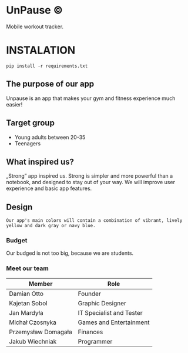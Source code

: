 # UnPause :copyright:
Mobile workout tracker.

# INSTALATION
```
pip install -r requirements.txt
```

## The purpose of our app
Unpause is an app that makes your gym and fitness experience much easier!

## Target group
- Young adults between 20-35
- Teenagers

## What inspired us?
 „Strong” app inspired us.
Strong is simpler and more powerful than a notebook, and designed to stay out of your way.
We will improve user experience and basic app features.

## Design
    Our app's main colors will contain a combination of vibrant, lively yellow and dark gray or navy blue.

### Budget
Our budged is not too big, because we are students.

### Meet our team
| Member | Role |
| --- | --- |
| Damian Otto | Founder |
| Kajetan Sobol | Graphic Designer |
| Jan Mardyła | IT Specialist and Tester |
| Michał Czosnyka | Games and Entertainment |
| Przemysław Domagała | Finances |
| Jakub Wiechniak | Programmer  |